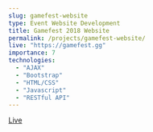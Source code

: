 ```yaml
---
slug: gamefest-website
type: Event Website Development
title: Gamefest 2018 Website
permalink: /projects/gamefest-website/
live: "https://gamefest.gg"
importance: 7
technologies:
  - "AJAX"
  - "Bootstrap"
  - "HTML/CSS"
  - "Javascript"
  - "RESTful API"
---
```


[Live](https://gamefest.gg/)
